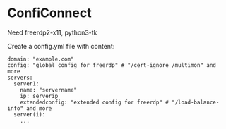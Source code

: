 # ConfiConnect

Need freerdp2-x11, python3-tk

Create a config.yml file with content:

```
domain: "example.com"
config: "global config for freerdp" # "/cert-ignore /multimon" and more
servers:
  server1:
    name: "servername"
    ip: serverip
    extendedconfig: "extended config for freerdp" # "/load-balance-info" and more
  server(i):
    ...
    
```
